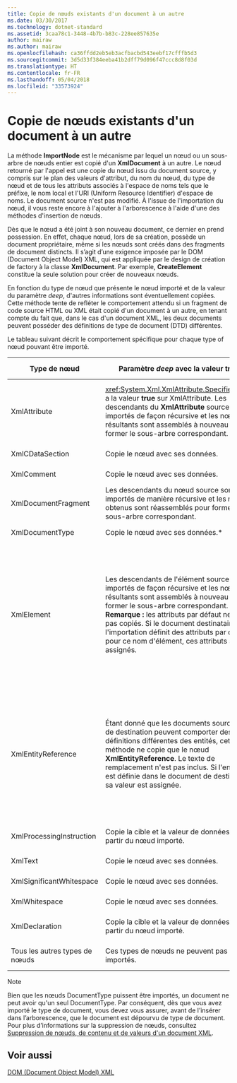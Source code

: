 ```yaml
---
title: Copie de nœuds existants d'un document à un autre
ms.date: 03/30/2017
ms.technology: dotnet-standard
ms.assetid: 3caa78c1-3448-4b7b-b83c-228ee857635e
author: mairaw
ms.author: mairaw
ms.openlocfilehash: ca36ffdd2eb5eb3acfbacbd543eebf17cfffb5d3
ms.sourcegitcommit: 3d5d33f384eeba41b2dff79d096f47ccc8d8f03d
ms.translationtype: HT
ms.contentlocale: fr-FR
ms.lasthandoff: 05/04/2018
ms.locfileid: "33573924"
---
```

# <a name="copying-existing-nodes-from-one-document-to-another"></a>Copie de nœuds existants d'un document à un autre
La méthode **ImportNode** est le mécanisme par lequel un nœud ou un sous-arbre de nœuds entier est copié d'un **XmlDocument** à un autre. Le nœud retourné par l'appel est une copie du nœud issu du document source, y compris sur le plan des valeurs d'attribut, du nom du nœud, du type de nœud et de tous les attributs associés à l'espace de noms tels que le préfixe, le nom local et l'URI (Uniform Resource Identifier) d'espace de noms. Le document source n'est pas modifié. À l'issue de l'importation du nœud, il vous reste encore à l'ajouter à l'arborescence à l'aide d'une des méthodes d'insertion de nœuds.  
  
 Dès que le nœud a été joint à son nouveau document, ce dernier en prend possession. En effet, chaque nœud, lors de sa création, possède un document propriétaire, même si les nœuds sont créés dans des fragments de document distincts. Il s’agit d’une exigence imposée par le DOM (Document Object Model) XML, qui est appliquée par le design de création de factory à la classe **XmlDocument**. Par exemple, **CreateElement** constitue la seule solution pour créer de nouveaux nœuds.  
  
 En fonction du type de nœud que présente le nœud importé et de la valeur du paramètre *deep*, d'autres informations sont éventuellement copiées. Cette méthode tente de refléter le comportement attendu si un fragment de code source HTML ou XML était copié d'un document à un autre, en tenant compte du fait que, dans le cas d'un document XML, les deux documents peuvent posséder des définitions de type de document (DTD) différentes.  
  
 Le tableau suivant décrit le comportement spécifique pour chaque type of nœud pouvant être importé.  
  
|Type de nœud|Paramètre *deep* avec la valeur true|Paramètre *deep* avec la valeur false|  
|---------------|------------------------------|-------------------------------|  
|XmlAttribute|<xref:System.Xml.XmlAttribute.Specified%2A> a la valeur **true** sur XmlAttribute. Les descendants du **XmlAttribute** source sont importés de façon récursive et les nœuds résultants sont assemblés à nouveau pour former le sous-arbre correspondant.|Le paramètre *deep* ne s'applique pas aux nœuds **XmlAttribute**, parce qu'ils emportent toujours avec eux leurs nœuds enfants lorsqu'ils sont importés.|  
|XmlCDataSection|Copie le nœud avec ses données.|Copie le nœud avec ses données.|  
|XmlComment|Copie le nœud avec ses données.|Copie le nœud avec ses données.|  
|XmlDocumentFragment|Les descendants du nœud source sont importés de manière récursive et les nœuds obtenus sont réassemblés pour former le sous-arbre correspondant.|Un **XmlDocumentFragment** vide est créé.|  
|XmlDocumentType|Copie le nœud avec ses données.*|Copie le nœud avec ses données.*|  
|XmlElement|Les descendants de l'élément source sont importés de façon récursive et les nœuds résultants sont assemblés à nouveau pour former le sous-arbre correspondant. **Remarque :** les attributs par défaut ne sont pas copiés. Si le document destinataire de l'importation définit des attributs par défaut pour ce nom d'élément, ces attributs sont assignés.|Les nœuds d'attribut spécifiés de l'élément source sont importés et les nœuds **XmlAttribute** générés sont joints au nouvel élément. Les nœuds descendants ne sont pas copiés. **Remarque :** les attributs par défaut ne sont pas copiés. Si le document destinataire de l'importation définit des attributs par défaut pour ce nom d'élément, ces attributs sont assignés.|  
|XmlEntityReference|Étant donné que les documents source et de destination peuvent comporter des définitions différentes des entités, cette méthode ne copie que le nœud **XmlEntityReference**. Le texte de remplacement n'est pas inclus. Si l'entité est définie dans le document de destination, sa valeur est assignée.|Étant donné que les documents source et de destination peuvent comporter des définitions différentes des entités, cette méthode ne copie que le nœud **XmlEntityReference**. Le texte de remplacement n'est pas inclus. Si l'entité est définie dans le document de destination, sa valeur est assignée.|  
|XmlProcessingInstruction|Copie la cible et la valeur de données à partir du nœud importé.|Copie la cible et la valeur de données à partir du nœud importé.|  
|XmlText|Copie le nœud avec ses données.|Copie le nœud avec ses données.|  
|XmlSignificantWhitespace|Copie le nœud avec ses données.|Copie le nœud avec ses données.|  
|XmlWhitespace|Copie le nœud avec ses données.|Copie le nœud avec ses données.|  
|XmlDeclaration|Copie la cible et la valeur de données à partir du nœud importé.|Copie la cible et la valeur de données à partir du nœud importé.|  
|Tous les autres types de nœuds|Ces types de nœuds ne peuvent pas être importés.|Ces types de nœuds ne peuvent pas être importés.|  
  
> [!NOTE]
>  Bien que les nœuds DocumentType puissent être importés, un document ne peut avoir qu'un seul DocumentType. Par conséquent, dès que vous avez importé le type de document, vous devez vous assurer, avant de l’insérer dans l’arborescence, que le document est dépourvu de type de document. Pour plus d’informations sur la suppression de nœuds, consultez [Suppression de nœuds, de contenu et de valeurs d'un document XML](../../../../docs/standard/data/xml/removing-nodes-content-and-values-from-an-xml-document.md).  
  
## <a name="see-also"></a>Voir aussi  
 [DOM (Document Object Model) XML](../../../../docs/standard/data/xml/xml-document-object-model-dom.md)
